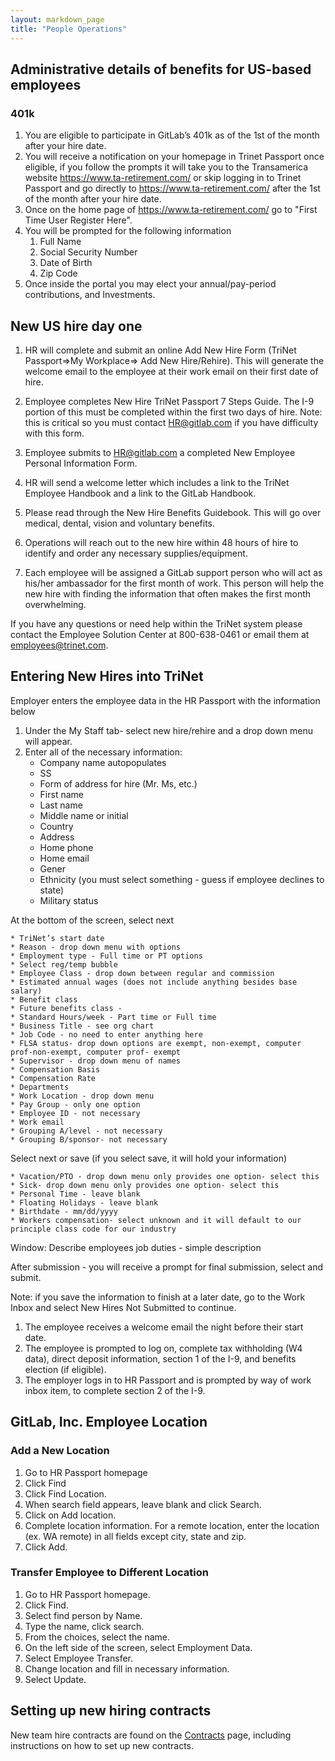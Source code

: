 ```yaml
---
layout: markdown_page
title: "People Operations"
---
```

## Administrative details of benefits for US-based employees

### 401k 

1. You are eligible to participate in GitLab’s 401k as of the 1st of the month after your hire date.  
1. You will receive a notification on your homepage in Trinet Passport once eligible, 
if you follow the prompts it will take you to the Transamerica website https://www.ta-retirement.com/ 
or skip logging in to Trinet Passport and go directly to https://www.ta-retirement.com/ 
after the 1st of the month after your hire date.
1. Once on the home page of https://www.ta-retirement.com/ go to "First Time User Register Here".  
1. You will be prompted for the following information
   1. Full Name
   1. Social Security Number
   1. Date of Birth
   1. Zip Code  
1. Once inside the portal you may elect your annual/pay-period contributions, and Investments. 



## New US hire day one

1. HR will complete and submit an online Add New Hire Form (TriNet Passport=>My Workplace=> Add New Hire/Rehire). This will generate the welcome email to the employee at their work email on their first date of hire.

1. Employee completes New Hire TriNet Passport 7 Steps Guide. The I-9 portion of this must be completed within the first two days of hire. Note: this is critical so you must contact HR@gitlab.com if you have difficulty with this form.

1. Employee submits to HR@gitlab.com a completed New Employee Personal Information Form.

1. HR will send a welcome letter which includes a link to the TriNet Employee Handbook and a link to the GitLab Handbook.

1. Please read through the New Hire Benefits Guidebook. This will go over medical, dental, vision and voluntary benefits.

1. Operations will reach out to the new hire within 48 hours of hire to identify and order any necessary supplies/equipment.

1. Each employee will be assigned a GitLab support person who will act as his/her ambassador for the first month of work. This person will help the new hire with finding the information that often makes the first month overwhelming.

If you have any questions or need help within the TriNet system please contact the Employee Solution Center at 800-638-0461 or email them at employees@trinet.com.

## Entering New Hires into TriNet<a name="trinet-process"></a>

Employer enters the employee data in the HR Passport with the information below

1. Under the My Staff tab- select new hire/rehire and a drop down menu will appear.
1. Enter all of the necessary information:
    * Company name autopopulates
    * SS
    * Form of address for hire (Mr. Ms, etc.)
    * First name
    * Last name
    * Middle name or initial
    * Country
    * Address
    * Home phone
    * Home email
    * Gener
    * Ethnicity (you must select something - guess if employee declines to state)
    * Military status

At the bottom of the screen, select next

    * TriNet’s start date
    * Reason - drop down menu with options
    * Employment type - Full time or PT options
    * Select reg/temp bubble
    * Employee Class - drop down between regular and commission
    * Estimated annual wages (does not include anything besides base salary)
    * Benefit class
    * Future benefits class -
    * Standard Hours/week - Part time or Full time
    * Business Title - see org chart
    * Job Code - no need to enter anything here
    * FLSA status- drop down options are exempt, non-exempt, computer prof-non-exempt, computer prof- exempt
    * Supervisor - drop down menu of names
    * Compensation Basis
    * Compensation Rate
    * Departments
    * Work Location - drop down menu
    * Pay Group - only one option
    * Employee ID - not necessary
    * Work email
    * Grouping A/level - not necessary
    * Grouping B/sponsor- not necessary

Select next or save (if you select save, it will hold your information)

    * Vacation/PTO - drop down menu only provides one option- select this
    * Sick- drop down menu only provides one option- select this
    * Personal Time - leave blank
    * Floating Holidays - leave blank
    * Birthdate - mm/dd/yyyy
    * Workers compensation- select unknown and it will default to our principle class code for our industry
Window: Describe employees job duties - simple description

After submission -  you will receive a prompt for final submission, select and submit.

Note: if you save the information to finish at a later date, go to the Work Inbox and select New Hires Not Submitted to continue.

1. The employee receives a welcome email the night before their start date.
1. The employee is prompted to log on, complete tax withholding (W4 data), direct deposit information, section 1 of the I-9, and benefits election (if eligible).
1. The employer logs in to HR Passport and is prompted by way of work inbox item, to complete section 2 of the I-9.

## GitLab, Inc. Employee Location

### Add a New Location
1. Go to HR Passport homepage
1. Click Find
1. Click Find Location.
1. When search field appears, leave blank and click Search.
1. Click on Add location.
1. Complete location information. For a remote location, enter the location (ex. WA remote) in all fields except city, state and zip.
1. Click Add.

### Transfer Employee to Different Location
1. Go to HR Passport homepage.
1. Click Find.
1. Select find person by Name.
1. Type the name, click search.
1. From the choices, select the name.
1. On the left side of the screen, select Employment Data.
1. Select Employee Transfer.
1. Change location and fill in necessary information.
1. Select Update.

## Setting up new hiring contracts
New team hire contracts are found on the [Contracts](https://about.gitlab.com/handbook/contracts/) page, including instructions on how to set up new contracts.
